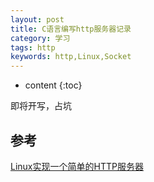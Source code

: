 ```yaml
---
layout: post
title: C语言编写http服务器记录
category: 学习
tags: http
keywords: http,Linux,Socket
---
```


* content
{:toc}

即将开写，占坑



## 参考

[Linux实现一个简单的HTTP服务器](https://blog.csdn.net/qq_37941471/article/details/80789725)